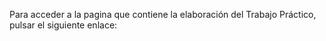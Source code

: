 Para acceder a la pagina que contiene la elaboración del Trabajo Práctico, pulsar el siguiente enlace: 
